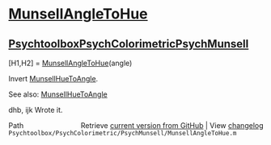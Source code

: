 # [MunsellAngleToHue](MunsellAngleToHue)
## [Psychtoolbox](Psychtoolbox)[PsychColorimetric](PsychColorimetric)[PsychMunsell](PsychMunsell)

[H1,H2] = [MunsellAngleToHue](MunsellAngleToHue)(angle)  
  
Invert [MunsellHueToAngle](MunsellHueToAngle).  
  
See also: [MunsellHueToAngle](MunsellHueToAngle)  
  
dhb, ijk  Wrote it.  




<div class="code_header" style="text-align:right;">
  <span style="float:left;">Path&nbsp;&nbsp;</span> <span class="counter">Retrieve <a href=
  "https://raw.github.com/Psychtoolbox-3/Psychtoolbox-3/beta/Psychtoolbox/PsychColorimetric/PsychMunsell/MunsellAngleToHue.m">current version from GitHub</a> | View <a href=
  "https://github.com/Psychtoolbox-3/Psychtoolbox-3/commits/beta/Psychtoolbox/PsychColorimetric/PsychMunsell/MunsellAngleToHue.m">changelog</a></span>
</div>
<div class="code">
  <code>Psychtoolbox/PsychColorimetric/PsychMunsell/MunsellAngleToHue.m</code>
</div>

